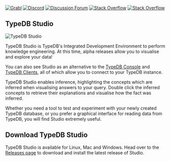 [![Grabl](https://grabl.io/api/status/vaticle/typedb/badge.svg)](https://grabl.io/vaticle/typedb-workbase)
[![Discord](https://img.shields.io/discord/665254494820368395?color=7389D8&label=chat&logo=discord&logoColor=ffffff)](https://vaticle.com/discord)
[![Discussion Forum](https://img.shields.io/discourse/https/forum.vaticle.com/topics.svg)](https://forum.vaticle.com)
[![Stack Overflow](https://img.shields.io/badge/stackoverflow-typedb-796de3.svg)](https://stackoverflow.com/questions/tagged/typedb)
[![Stack Overflow](https://img.shields.io/badge/stackoverflow-typeql-3dce8c.svg)](https://stackoverflow.com/questions/tagged/typeql)

## TypeDB Studio

![TypeDB Studio](https://user-images.githubusercontent.com/567679/45933937-7987bc00-bf8e-11e8-8b26-8fb020c77310.png)

TypeDB Studio is TypeDB's Integrated Development Environment to perform knowledge engineering. At this time, alpha releases allow you to visualise and explore your data!

You can also see Studio as an alternative to the [TypeDB Console](http://docs.vaticle.com/docs/running-typedb/console) and [TypeDB Clients](http://docs.vaticle.com/docs/client-api/overview),
all of which allow you to connect to your TypeDB instance.

TypeDB Studio enables inference, highlighting the concepts which are inferred when visualising answers to your query. Double click the inferred concepts to retrieve their explanations and visualise how the fact was inferred.

Whether you need a tool to test and experiment with your newly created TypeDB database, or you prefer a graphical interface for reading data from TypeDB, you will find Studio extremely useful.

## Download TypeDB Studio
TypeDB Studio is available for Linux, Mac and Windows. Head over to the [Releases page](https://github.com/vaticle/typedb-studio/releases) to download and install the latest release of Studio.